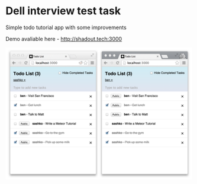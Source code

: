 # Dell interview test task

Simple todo tutorial app with some improvements

Demo avaliable here - http://shadout.tech:3000

![screenshot](screenshot.png)
